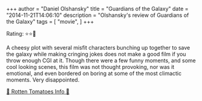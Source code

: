 +++
author = "Daniel Olshansky"
title = "Guardians of the Galaxy"
date = "2014-11-21T14:06:10"
description = "Olshansky's review of Guardians of the Galaxy"
tags = [
    "movie",
]
+++

Rating: ⭐⭐🌟

A cheesy plot with several misfit characters bunching up together to save the galaxy while making cringing jokes does not make a good film if you throw enough CGI at it. Though there were a few funny moments, and some cool looking scenes, this film was not thought provoking, nor was it emotional, and even bordered on boring at some of the most climactic moments. Very disappointed.

[🍅 Rotten Tomatoes Info 🍅](https://www.rottentomatoes.com//m/guardians_of_the_galaxy)